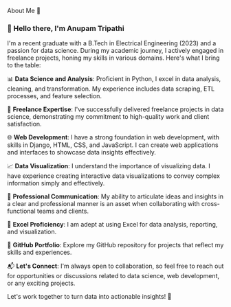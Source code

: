 About Me 🚀

### 👋 Hello there, I'm Anupam Tripathi

I'm a recent graduate with a B.Tech in Electrical Engineering (2023) and a passion for data science. During my academic journey, I actively engaged in freelance projects, honing my skills in various domains. Here's what I bring to the table:

📊 **Data Science and Analysis**: Proficient in Python, I excel in data analysis, cleaning, and transformation. My experience includes data scraping, ETL processes, and feature selection.

💼 **Freelance Expertise**: I've successfully delivered freelance projects in data science, demonstrating my commitment to high-quality work and client satisfaction.

🌐 **Web Development**: I have a strong foundation in web development, with skills in Django, HTML, CSS, and JavaScript. I can create web applications and interfaces to showcase data insights effectively.

📈 **Data Visualization**: I understand the importance of visualizing data. I have experience creating interactive data visualizations to convey complex information simply and effectively.

📝 **Professional Communication**: My ability to articulate ideas and insights in a clear and professional manner is an asset when collaborating with cross-functional teams and clients.

📑 **Excel Proficiency**: I am adept at using Excel for data analysis, reporting, and visualization.

🔗 **GitHub Portfolio**: Explore my GitHub repository for projects that reflect my skills and experiences.

📬 **Let's Connect**: I'm always open to collaboration, so feel free to reach out for opportunities or discussions related to data science, web development, or any exciting projects.

Let's work together to turn data into actionable insights! 🚀

